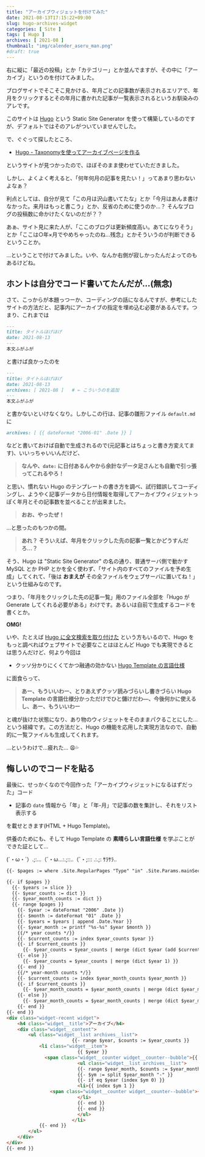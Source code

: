```yaml
---
title: "アーカイブウィジェットを付けてみた"
date: 2021-08-13T17:15:22+09:00
slug: hugo-archives-widget
categories: [ Site ]
tags: [ Hugo ]
archives: [ 2021-08 ]
thumbnail: "img/calender_aseru_man.png"
#draft: true
---
```

右に縦に「最近の投稿」とか「カテゴリー」とか並んでますが、その中に「アーカイブ」というのを付けてみました。

ブログサイトでそこそこ見かける、年月ごとの記事数が表示されるエリアで、年月をクリックするとその年月に書かれた記事が一覧表示されるというお馴染みのアレです。

このサイトは [Hugo](https://gohugo.io/) という Static Site Generator を使って構築しているのですが、デフォルトではそのアレがついていませんでした。

で、ぐぐって探したところ、

- [Hugo - Taxonomyを使ってアーカイブページを作る](https://suihan74.github.io/posts/2020/01_20_00_hugo_taxonomies/)

というサイトが見つかったので、ほぼそのまま使わせていただきました。

しかし、よくよく考えると、「何年何月の記事を見たい！」ってあまり思わないよなぁ？

利点としては、自分が見て「この月は沢山書いてたな」とか「今月はあんま書けなかった。来月はもっと書こう」とか、反省のために使うのか…？ そんなブログの投稿数に命かけたくないのだが？？

あぁ、サイト見に来た人が、「ここのブログは更新頻度高い。あてになりそう」とか「ここは○年×月でやめちゃったのね…残念」とかそういうのが判断できるということか。

…ということで付けてみました。いや、なんか右側が寂しかったんだよってのもあるけどね。

## ホントは自分でコード書いてたんだが…(無念)

さて、こっからが本題っつーか、コーディングの話になるんですが、参考にしたサイトの方法だと、記事内にアーカイブの指定を埋め込む必要があるんです。つまり、これまでは

```markdown
---
title: タイトルほげほげ
date: 2021-08-13
---
本文ふがふが
```

と書けば良かったのを

```markdown
---
title: タイトルほげほげ
date: 2021-08-13
archives: [ 2021-08 ]   # ← こういうのを追加
---
本文ふがふが
```

と書かないといけなくなり。しかしこの行は、記事の雛形ファイル `default.md` に

```markdown
archives: [ {{ dateFormat "2006-01" .Date }} ]
```

などと書いておけば自動で生成されるので(元記事とはちょっと書き方変えてます)、いいっちゃいいんだけど、

> **なんや、`date:` に日付あるんやから余計なデータ足さんとも自動で引っ張ってこれるやろ！**

と思い、慣れない Hugo のテンプレートの書き方を調べ、試行錯誤してコーディングし、ようやく記事データから日付情報を取得してアーカイブウィジェットっぽく年月とその記事数を並べることが出来ました。

> **おお、やったぜ！**

…と思ったのもつかの間。

> **あれ？ そういえば、年月をクリックした先の記事一覧とかどうすんだろ…？**

そう、Hugo は "Static Site Generator" の名の通り、普通サーバ側で動かす MySQL とか PHP とかを全く使わず、「サイト内のすべてのファイルを予め生成」してくれて、「後は **おまえが** その全ファイルをウェブサーバに置いてね！」という仕組みなのです。

つまり、「年月をクリックした先の記事一覧」用のファイル全部を「Hugo が Generate してくれる必要がある」わけです。あるいは自前で生成するコードを書くとか。

**OMG!**

いや、たとえば [Hugo に全文検索を取り付けた](https://rs.luminousspice.com/hugo-site-search/) という方もいるので、Hugo をもっと調べればウェブサイトで必要なことはほとんど Hugo でも実現できるとは思うんだけど、何より今回は

- クッソ分かりにくくてかつ融通の効かない [Hugo Template の言語仕様](https://gohugo.io/templates/)

に面食らって、

> **あー、もういいわー、とりあえずクッソ読みづらいし書きづらい Hugo Template の言語仕様分かっただけでひと儲けだわ―、今後何かに使えるし、あー、もういいわー**

と魂が抜けた状態になり、あり物のウィジェットをそのままパクることにした…という経緯です。この方法だと、Hugo の機能を応用した実現方法なので、自動的に一覧ファイルも生成してくれます。

…というわけで…疲れた… :weary::sweat_drops:

## 悔しいのでコードを貼る

最後に、せっかくなので今回作った「アーカイブウィジェットになるはずだった」コード

- 記事の `date` 情報から「年」と「年-月」で記事の数を集計し、それをリスト表示する

を載せときます(HTML + Hugo Template)。

供養のためにも、そして Hugo Template の **素晴らしい言語仕様** を学ぶことができた証として…

(´・ω・`）.;:…（´・ω...:.;::..（´・;::: .:.;: ｻﾗｻﾗ..

```html
{{- $pages := where .Site.RegularPages "Type" "in" .Site.Params.mainSections }}

{{- if $pages }}
  {{- $years := slice }}
  {{- $year_counts := dict }}
  {{- $year_month_counts := dict }}
  {{- range $pages }}
    {{- $year := dateFormat "2006" .Date }}
    {{- $month := dateFormat "01" .Date }}
    {{- $years = $years | append .Date.Year }}
    {{- $year_month := printf "%s-%s" $year $month }}
    {{/* year counts */}}
    {{- $current_counts := index $year_counts $year }}
    {{- if $current_counts }}
      {{- $year_counts = $year_counts | merge (dict $year (add $current_counts 1)) }}
    {{- else }}
      {{- $year_counts = $year_counts | merge (dict $year 1) }}
    {{- end }}
    {{/* year-month counts */}}
    {{- $current_counts := index $year_month_counts $year_month }}
    {{- if $current_counts }}
      {{- $year_month_counts = $year_month_counts | merge (dict $year_month (add $current_counts 1)) }}
    {{- else }}
      {{- $year_month_counts = $year_month_counts | merge (dict $year_month 1) }}
    {{- end }}
{{- end }}
<div class="widget-recent widget">
	<h4 class="widget__title">アーカイブ</h4>
	<div class="widget__content">
		<ul class="widget__list archives__list">
                        {{- range $year, $counts := $year_counts }}
			<li class="widget__item">
                          {{ $year }}
			  <span class="widget__counter widget__counter--bubble">{{ $counts }}</span>
                          <ul class="widget__list archives__list">
                          {{- range $year_month, $counts := $year_month_counts }}
                          {{- $ym := split $year_month "-" }}
                          {{- if eq $year (index $ym 0) }}
                          <li>{{ index $ym 1 }}
			    <span class="widget__counter widget__counter--bubble">{{ $counts }}</span>
                          </li>
                          {{- end }}
                          {{- end }}
                          </ul>
                        </li>
			{{- end }}
		</ul>
	</div>
</div>
{{- end }}
```
